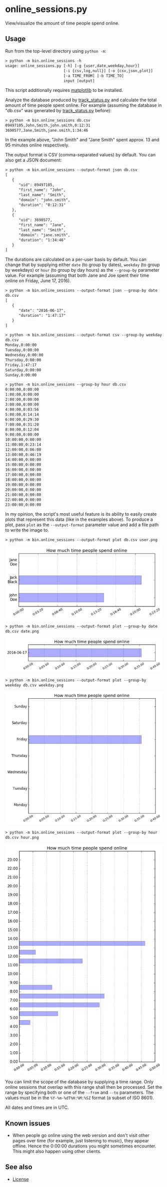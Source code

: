 online_sessions.py
==================

View/visualize the amount of time people spend online.

Usage
-----

Run from the top-level directory using `python -m`:

```
> python -m bin.online_sessions -h
usage: online_sessions.py [-h] [-g {user,date,weekday,hour}]
                          [-i {csv,log,null}] [-o {csv,json,plot}]
                          [-a TIME_FROM] [-b TIME_TO]
                          input [output]
```

This script additionally requires [matplotlib] to be installed.

Analyze the database produced by [track_status.py] and calculate the total
amount of time people spent online.
For example (assuming the database in "db.csv" was generated by
[track_status.py] before):

```
> python -m bin.online_sessions db.csv
89497105,John,Smith,john.smith,0:12:31
3698577,Jane,Smith,jane.smith,1:34:46
```

In the example above, "John Smith" and "Jane Smith" spent approx. 13 and 95
minutes online respectively.

The output format is CSV (comma-separated values) by default.
You can also get a JSON document:

```
> python -m bin.online_sessions --output-format json db.csv
[
   {
      "uid": 89497105,
      "first_name": "John",
      "last_name": "Smith",
      "domain": "john.smith",
      "duration": "0:12:31"
   },
   {
      "uid": 3698577,
      "first_name": "Jane",
      "last_name": "Smith",
      "domain": "jane.smith",
      "duration": "1:34:46"
   }
]
```

The durations are calculated on a per-user basis by default.
You can change that by supplying either `date` (to group by dates), `weekday`
(to group by weekdays) or `hour` (to group by day hours) as the `--group-by`
parameter value.
For example (assuming that both Jane and Joe spent their time online on Friday,
June 17, 2016).

```
> python -m bin.online_sessions --output-format json --group-by date db.csv
[
   {
      "date": "2016-06-17",
      "duration": "1:47:17"
   }
]
```

```
> python -m bin.online_sessions --output-format csv --group-by weekday db.csv
Monday,0:00:00
Tuesday,0:00:00
Wednesday,0:00:00
Thursday,0:00:00
Friday,1:47:17
Saturday,0:00:00
Sunday,0:00:00
```

```
> python -m bin.online_sessions --group-by hour db.csv
0:00:00,0:00:00
1:00:00,0:00:00
2:00:00,0:00:00
3:00:00,0:00:00
4:00:00,0:03:56
5:00:00,0:14:14
6:00:00,0:29:30
7:00:00,0:31:20
8:00:00,0:12:04
9:00:00,0:00:00
10:00:00,0:00:00
11:00:00,0:23:14
12:00:00,0:06:00
13:00:00,0:46:19
14:00:00,0:00:00
15:00:00,0:00:00
16:00:00,0:00:00
17:00:00,0:00:00
18:00:00,0:00:00
19:00:00,0:00:00
20:00:00,0:00:00
21:00:00,0:00:00
22:00:00,0:00:00
23:00:00,0:00:00
```

In my opinion, the script's most useful feature is its ability to easily create
plots that represent this data (like in the examples above).
To produce a plot, pass `plot` as the `--output-format` parameter value and add
a file path to write the image to.

```
> python -m bin.online_sessions --output-format plot db.csv user.png
```

![user.png]

```
> python -m bin.online_sessions --output-format plot --group-by date db.csv date.png
```

![date.png]

```
> python -m bin.online_sessions --output-format plot --group-by weekday db.csv weekday.png
```

![weekday.png]

```
> python -m bin.online_sessions --output-format plot --group-by hour db.csv hour.png
```

![hour.png]

You can limit the scope of the database by supplying a time range.
Only online sessions that overlap with this range shall then be processed.
Set the range by specifying both or one of the `--from` and `--to` parameters.
The values must be in the `%Y-%m-%dT%H:%M:%SZ` format (a subset of ISO 8601).

All dates and times are in UTC.

[matplotlib]: http://matplotlib.org/
[track_status.py]: track_status.md

[user.png]: images/user.png
[date.png]: images/date.png
[weekday.png]: images/weekday.png
[hour.png]: images/hour.png

Known issues
------------

* When people go online using the web version and don't visit other pages over
time (for example, just listening to music), they appear offline.
Hence the 0:00:00 durations you might sometimes encounter.
This might also happen using other clients.

See also
--------

* [License]

[License]: ../README.md#license
